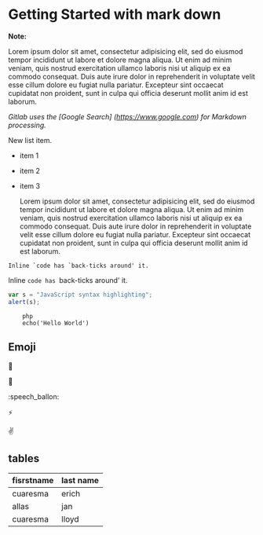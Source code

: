 # Getting Started with mark down

**Note:**

Lorem ipsum dolor sit amet, consectetur adipisicing elit, sed do eiusmod
tempor incididunt ut labore et dolore magna aliqua. Ut enim ad minim veniam,
quis nostrud exercitation ullamco laboris nisi ut aliquip ex ea commodo
consequat. Duis aute irure dolor in reprehenderit in voluptate velit esse
cillum dolore eu fugiat nulla pariatur. Excepteur sint occaecat cupidatat non
proident, sunt in culpa qui officia deserunt mollit anim id est laborum.

_Gitlab uses the  [Google Search] (https://www.google.com) for Markdown processing._

New list item.
- item 1
- item 2
- item 3

	Lorem ipsum dolor sit amet, consectetur adipisicing elit, sed do eiusmod
	tempor incididunt ut labore et dolore magna aliqua. Ut enim ad minim veniam,
	quis nostrud exercitation ullamco laboris nisi ut aliquip ex ea commodo
	consequat. Duis aute irure dolor in reprehenderit in voluptate velit esse
	cillum dolore eu fugiat nulla pariatur. Excepteur sint occaecat cupidatat non
	proident, sunt in culpa qui officia deserunt mollit anim id est laborum.



```no-highlight
Inline `code has `back-ticks around' it.
```  
Inline `code has `back-ticks around' it.

```Javascript
var s = "JavaScript syntax highlighting";
alert(s);
```

```
	php
	echo('Hello World')
```

## Emoji

:monkey:

:star2:

:speech_ballon:

:zap:

:v:


## tables

| fisrstname | last name |
|:-----------|:----------|
| cuaresma   | erich     |
| allas      | jan       |
| cuaresma   | lloyd     |